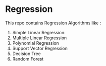 # Regression
This repo contains Regression Algorithms like :
1. Simple Linear Regression
2. Multiple Linear Regression
3. Polynomial Regression
4. Support Vector Regression
5. Decision Tree
6. Random Forest
